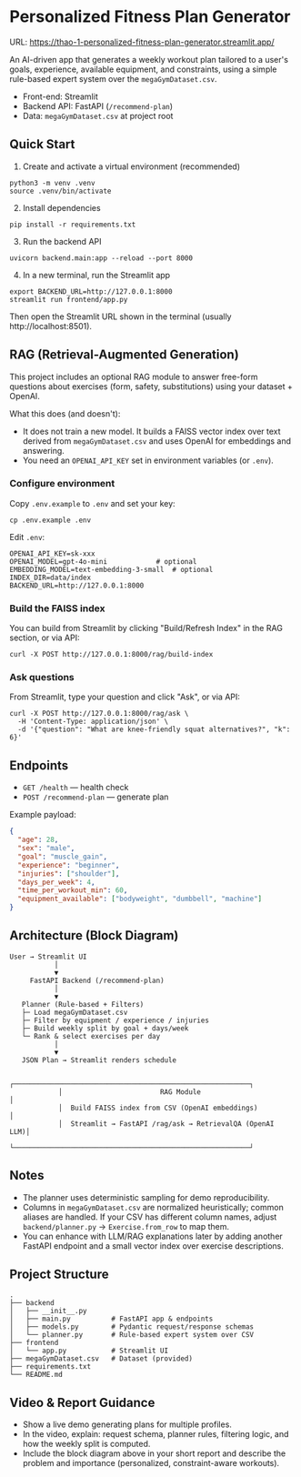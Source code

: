 # Personalized Fitness Plan Generator

URL: https://thao-1-personalized-fitness-plan-generator.streamlit.app/

An AI-driven app that generates a weekly workout plan tailored to a user's goals, experience, available equipment, and constraints, using a simple rule-based expert system over the `megaGymDataset.csv`.

- Front-end: Streamlit
- Backend API: FastAPI (`/recommend-plan`)
- Data: `megaGymDataset.csv` at project root

## Quick Start

1) Create and activate a virtual environment (recommended)

```
python3 -m venv .venv
source .venv/bin/activate
```

2) Install dependencies

```
pip install -r requirements.txt
```

3) Run the backend API

```
uvicorn backend.main:app --reload --port 8000
```

4) In a new terminal, run the Streamlit app

```
export BACKEND_URL=http://127.0.0.1:8000
streamlit run frontend/app.py
```

Then open the Streamlit URL shown in the terminal (usually http://localhost:8501).

## RAG (Retrieval-Augmented Generation)

This project includes an optional RAG module to answer free-form questions about exercises (form, safety, substitutions) using your dataset + OpenAI.

What this does (and doesn't):
- It does not train a new model. It builds a FAISS vector index over text derived from `megaGymDataset.csv` and uses OpenAI for embeddings and answering.
- You need an `OPENAI_API_KEY` set in environment variables (or `.env`).

### Configure environment

Copy `.env.example` to `.env` and set your key:

```
cp .env.example .env
```

Edit `.env`:

```
OPENAI_API_KEY=sk-xxx
OPENAI_MODEL=gpt-4o-mini            # optional
EMBEDDING_MODEL=text-embedding-3-small  # optional
INDEX_DIR=data/index
BACKEND_URL=http://127.0.0.1:8000
```

### Build the FAISS index

You can build from Streamlit by clicking "Build/Refresh Index" in the RAG section, or via API:

```
curl -X POST http://127.0.0.1:8000/rag/build-index
```

### Ask questions

From Streamlit, type your question and click "Ask", or via API:

```
curl -X POST http://127.0.0.1:8000/rag/ask \
  -H 'Content-Type: application/json' \
  -d '{"question": "What are knee-friendly squat alternatives?", "k": 6}'
```

## Endpoints

- `GET /health` — health check
- `POST /recommend-plan` — generate plan

Example payload:
```json
{
  "age": 28,
  "sex": "male",
  "goal": "muscle_gain",
  "experience": "beginner",
  "injuries": ["shoulder"],
  "days_per_week": 4,
  "time_per_workout_min": 60,
  "equipment_available": ["bodyweight", "dumbbell", "machine"]
}
```

## Architecture (Block Diagram)

```
User → Streamlit UI
           │
           ▼
     FastAPI Backend (/recommend-plan)
           │
           ▼
   Planner (Rule-based + Filters)
   ├─ Load megaGymDataset.csv
   ├─ Filter by equipment / experience / injuries
   ├─ Build weekly split by goal + days/week
   └─ Rank & select exercises per day
           │
           ▼
   JSON Plan → Streamlit renders schedule

            ┌──────────────────────────────────────────────────────────┐
            │                        RAG Module                        │
            │  Build FAISS index from CSV (OpenAI embeddings)         │
            │  Streamlit → FastAPI /rag/ask → RetrievalQA (OpenAI LLM)│
            └──────────────────────────────────────────────────────────┘
```

## Notes
- The planner uses deterministic sampling for demo reproducibility.
- Columns in `megaGymDataset.csv` are normalized heuristically; common aliases are handled. If your CSV has different column names, adjust `backend/planner.py` → `Exercise.from_row` to map them.
- You can enhance with LLM/RAG explanations later by adding another FastAPI endpoint and a small vector index over exercise descriptions.

## Project Structure
```
.
├── backend
│   ├── __init__.py
│   ├── main.py          # FastAPI app & endpoints
│   ├── models.py        # Pydantic request/response schemas
│   └── planner.py       # Rule-based expert system over CSV
├── frontend
│   └── app.py           # Streamlit UI
├── megaGymDataset.csv   # Dataset (provided)
├── requirements.txt
└── README.md
```

## Video & Report Guidance
- Show a live demo generating plans for multiple profiles.
- In the video, explain: request schema, planner rules, filtering logic, and how the weekly split is computed.
- Include the block diagram above in your short report and describe the problem and importance (personalized, constraint-aware workouts).

